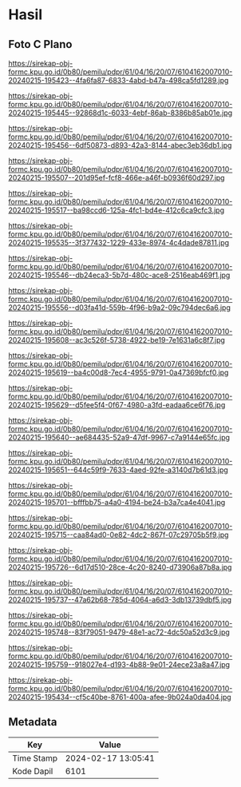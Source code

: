 # Hasil

## Foto C Plano

https://sirekap-obj-formc.kpu.go.id/0b80/pemilu/pdpr/61/04/16/20/07/6104162007010-20240215-195423--4fa6fa87-6833-4abd-b47a-498ca5fd1289.jpg

https://sirekap-obj-formc.kpu.go.id/0b80/pemilu/pdpr/61/04/16/20/07/6104162007010-20240215-195445--92868d1c-6033-4ebf-86ab-8386b85ab01e.jpg

https://sirekap-obj-formc.kpu.go.id/0b80/pemilu/pdpr/61/04/16/20/07/6104162007010-20240215-195456--6df50873-d893-42a3-8144-abec3eb36db1.jpg

https://sirekap-obj-formc.kpu.go.id/0b80/pemilu/pdpr/61/04/16/20/07/6104162007010-20240215-195507--201d95ef-fcf8-466e-a46f-b0936f60d297.jpg

https://sirekap-obj-formc.kpu.go.id/0b80/pemilu/pdpr/61/04/16/20/07/6104162007010-20240215-195517--ba98ccd6-125a-4fc1-bd4e-412c6ca9cfc3.jpg

https://sirekap-obj-formc.kpu.go.id/0b80/pemilu/pdpr/61/04/16/20/07/6104162007010-20240215-195535--3f377432-1229-433e-8974-4c4dade87811.jpg

https://sirekap-obj-formc.kpu.go.id/0b80/pemilu/pdpr/61/04/16/20/07/6104162007010-20240215-195546--db24eca3-5b7d-480c-ace8-2516eab469f1.jpg

https://sirekap-obj-formc.kpu.go.id/0b80/pemilu/pdpr/61/04/16/20/07/6104162007010-20240215-195556--d03fa41d-559b-4f96-b9a2-09c794dec6a6.jpg

https://sirekap-obj-formc.kpu.go.id/0b80/pemilu/pdpr/61/04/16/20/07/6104162007010-20240215-195608--ac3c526f-5738-4922-be19-7e1631a6c8f7.jpg

https://sirekap-obj-formc.kpu.go.id/0b80/pemilu/pdpr/61/04/16/20/07/6104162007010-20240215-195619--ba4c00d8-7ec4-4955-9791-0a47369bfcf0.jpg

https://sirekap-obj-formc.kpu.go.id/0b80/pemilu/pdpr/61/04/16/20/07/6104162007010-20240215-195629--d5fee5f4-0f67-4980-a3fd-eadaa6ce6f76.jpg

https://sirekap-obj-formc.kpu.go.id/0b80/pemilu/pdpr/61/04/16/20/07/6104162007010-20240215-195640--ae684435-52a9-47df-9967-c7a9144e65fc.jpg

https://sirekap-obj-formc.kpu.go.id/0b80/pemilu/pdpr/61/04/16/20/07/6104162007010-20240215-195651--644c59f9-7633-4aed-92fe-a3140d7b61d3.jpg

https://sirekap-obj-formc.kpu.go.id/0b80/pemilu/pdpr/61/04/16/20/07/6104162007010-20240215-195701--bfffbb75-a4a0-4194-be24-b3a7ca4e4041.jpg

https://sirekap-obj-formc.kpu.go.id/0b80/pemilu/pdpr/61/04/16/20/07/6104162007010-20240215-195715--caa84ad0-0e82-4dc2-867f-07c29705b5f9.jpg

https://sirekap-obj-formc.kpu.go.id/0b80/pemilu/pdpr/61/04/16/20/07/6104162007010-20240215-195726--6d17d510-28ce-4c20-8240-d73906a87b8a.jpg

https://sirekap-obj-formc.kpu.go.id/0b80/pemilu/pdpr/61/04/16/20/07/6104162007010-20240215-195737--47a62b68-785d-4064-a6d3-3db13739dbf5.jpg

https://sirekap-obj-formc.kpu.go.id/0b80/pemilu/pdpr/61/04/16/20/07/6104162007010-20240215-195748--83f79051-9479-48e1-ac72-4dc50a52d3c9.jpg

https://sirekap-obj-formc.kpu.go.id/0b80/pemilu/pdpr/61/04/16/20/07/6104162007010-20240215-195759--918027e4-d193-4b88-9e01-24ece23a8a47.jpg

https://sirekap-obj-formc.kpu.go.id/0b80/pemilu/pdpr/61/04/16/20/07/6104162007010-20240215-195434--cf5c40be-8761-400a-afee-9b024a0da404.jpg


## Metadata

| Key        | Value               |
| ---------- | ------------------- |
| Time Stamp | 2024-02-17 13:05:41 |
| Kode Dapil | 6101                |



